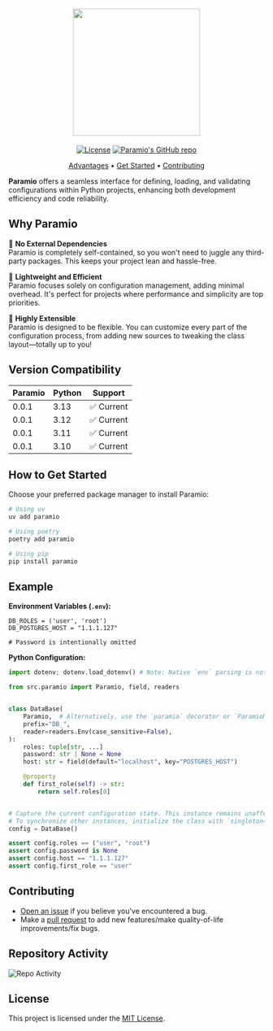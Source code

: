 <div align="center">

# <img src="https://github.com/user-attachments/assets/6e2145a4-3fb5-4f86-8395-d6ebbd3139c4" width="250px"/>

[![License](https://img.shields.io/badge/License-MIT-red.svg)](https://opensource.org/licenses/MIT)
<a href="https://github.com/snorflib/paramio"><img src="https://img.shields.io/github/stars/snorflib/paramio?style=social" alt="Paramio's GitHub repo"></a>

[Advantages](#why-paramio) • [Get Started](#how-to-get-started) • [Contributing](#contributing)

</div>

**Paramio** offers a seamless interface for defining, loading, and validating configurations within Python projects, enhancing both development efficiency and code reliability.

## Why Paramio

🧩 **No External Dependencies**  
Paramio is completely self-contained, so you won't need to juggle any third-party packages. This keeps your project lean and hassle-free.

🧙 **Lightweight and Efficient**  
Paramio focuses solely on configuration management, adding minimal overhead. It's perfect for projects where performance and simplicity are top priorities.

🦋 **Highly Extensible**  
Paramio is designed to be flexible. You can customize every part of the configuration process, from adding new sources to tweaking the class layout—totally up to you!

## Version Compatibility

| Paramio | Python  | Support  |
|---------|---------|----------|
| 0.0.1   | 3.13 | ✅ Current |
| 0.0.1   | 3.12 | ✅ Current |
| 0.0.1   | 3.11 | ✅ Current |
| 0.0.1   | 3.10 | ✅ Current |

## How to Get Started

Choose your preferred package manager to install Paramio:

```bash
# Using uv
uv add paramio

# Using poetry
poetry add paramio

# Using pip
pip install paramio
```

## Example

**Environment Variables (`.env`):**

```env
DB_ROLES = ('user', 'root')
DB_POSTGRES_HOST = "1.1.1.127"

# Password is intentionally omitted
```

**Python Configuration:**

```python
import dotenv; dotenv.load_dotenv() # Note: Native `env` parsing is not yet supported :(

from src.paramio import Paramio, field, readers


class DataBase(
    Paramio,  # Alternatively, use the `paramio` decorator or `ParamioMeta` metaclass
    prefix="DB_",
    reader=readers.Env(case_sensitive=False),
):
    roles: tuple[str, ...]
    password: str | None = None
    host: str = field(default="localhost", key="POSTGRES_HOST")

    @property
    def first_role(self) -> str:
        return self.roles[0]


# Capture the current configuration state. This instance remains unaffected by subsequent reader changes.
# To synchronize other instances, initialize the class with `singleton=True`.
config = DataBase()

assert config.roles == ("user", "root")
assert config.password is None
assert config.host == "1.1.1.127"
assert config.first_role == "user"
```

## Contributing

- [Open an issue](https://github.com/snorflib/paramio/issues) if you believe you've encountered a bug.
- Make a [pull request](https://github.com/snorflib/paramio/pull) to add new features/make quality-of-life improvements/fix bugs.

## Repository Activity

![Repo Activity](https://repobeats.axiom.co/api/embed/e1b457a7bf51281e0c247aa7195101c8ac950d8b.svg "Repobeats analytics image")

## License

This project is licensed under the [MIT License](/LICENSE).
